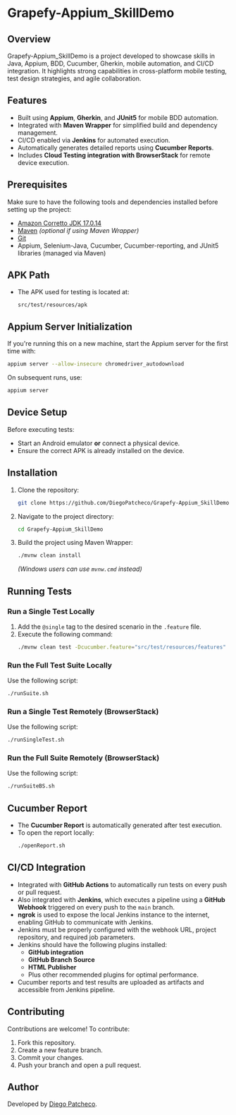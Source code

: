 # Grapefy-Appium_SkillDemo

## Overview

Grapefy-Appium_SkillDemo is a project developed to showcase skills in Java, Appium, BDD, Cucumber, Gherkin, mobile
automation, and CI/CD integration. It highlights strong capabilities in cross-platform mobile testing, test design
strategies, and agile collaboration.

## Features

- Built using **Appium**, **Gherkin**, and **JUnit5** for mobile BDD automation.
- Integrated with **Maven Wrapper** for simplified build and dependency management.
- CI/CD enabled via **Jenkins** for automated execution.
- Automatically generates detailed reports using **Cucumber Reports**.
- Includes **Cloud Testing integration with BrowserStack** for remote device execution.

## Prerequisites

Make sure to have the following tools and dependencies installed before setting up the project:

- [Amazon Corretto JDK 17.0.14](https://aws.amazon.com/corretto/)
- [Maven](https://maven.apache.org/install.html) *(optional if using Maven Wrapper)*
- [Git](https://git-scm.com/downloads)
- Appium, Selenium-Java, Cucumber, Cucumber-reporting, and JUnit5 libraries (managed via Maven)

## APK Path

- The APK used for testing is located at:
  ```
  src/test/resources/apk
  ```

## Appium Server Initialization

If you're running this on a new machine, start the Appium server for the first time with:

```sh
appium server --allow-insecure chromedriver_autodownload
```

On subsequent runs, use:

```sh
appium server
```

## Device Setup

Before executing tests:

- Start an Android emulator **or** connect a physical device.
- Ensure the correct APK is already installed on the device.

## Installation

1. Clone the repository:
   ```sh
   git clone https://github.com/DiegoPatcheco/Grapefy-Appium_SkillDemo.git
   ```
2. Navigate to the project directory:
   ```sh
   cd Grapefy-Appium_SkillDemo
   ```
3. Build the project using Maven Wrapper:
   ```sh
   ./mvnw clean install
   ```
   *(Windows users can use `mvnw.cmd` instead)*

## Running Tests

### Run a Single Test Locally

1. Add the `@single` tag to the desired scenario in the `.feature` file.
2. Execute the following command:
   ```sh
   ./mvnw clean test -Dcucumber.feature="src/test/resources/features" -Dcucumber.filter.tags="@single"
   ```

### Run the Full Test Suite Locally

Use the following script:

```sh
./runSuite.sh
```

### Run a Single Test Remotely (BrowserStack)

Use the following script:

```sh
./runSingleTest.sh
```

### Run the Full Suite Remotely (BrowserStack)

Use the following script:

```sh
./runSuiteBS.sh
```

## Cucumber Report

- The **Cucumber Report** is automatically generated after test execution.
- To open the report locally:
  ```sh
  ./openReport.sh
  ```

## CI/CD Integration

- Integrated with **GitHub Actions** to automatically run tests on every push or pull request.
- Also integrated with **Jenkins**, which executes a pipeline using a **GitHub Webhook** triggered on every push to the
  `main` branch.
- **ngrok** is used to expose the local Jenkins instance to the internet, enabling GitHub to communicate with Jenkins.
- Jenkins must be properly configured with the webhook URL, project repository, and required job parameters.
- Jenkins should have the following plugins installed:
    - **GitHub integration**
    - **GitHub Branch Source**
    - **HTML Publisher**
    - Plus other recommended plugins for optimal performance.
- Cucumber reports and test results are uploaded as artifacts and accessible from Jenkins pipeline.

## Contributing

Contributions are welcome! To contribute:

1. Fork this repository.
2. Create a new feature branch.
3. Commit your changes.
4. Push your branch and open a pull request.

## Author

Developed by [Diego Patcheco](https://github.com/DiegoPatcheco).

